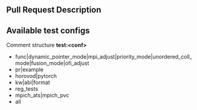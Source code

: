 ## Pull Request Description

## Available test configs

Comment structure **test:\<conf>**

* func|dynamic_pointer_mode|mpi_adjust|priority_mode|unordered_coll_mode|fusion_mode|ofi_adjust
* pr|example
* horovod|pytorch
* kw|abi|format
* reg_tests
* mpich_ats|mpich_pvc
* all
